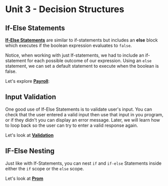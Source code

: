 # Unit 3 - Decision Structures

## If-Else Statements

[**If-Else Statements**](https://www.tutorialspoint.com/java/if_else_statement_in_java.htm) are similar to if-statements but includes an **else** block which executes if the boolean expression evaluates to `false`.

Notice, when working with just If-statements, we had to include an if-statement for each possible outcome of our expression. Using an `else` statement, we can set a default statement to execute when the boolean is false.

Let's explore [**Payroll**][payroll]:

## Input Validation

One good use of If-Else Statements is to validate user's input. You can check that the user entered a valid input then use that input in you program, or if they didn't you can display an error message. Later, we will learn how to loop back so the user can try to enter a valid response again. 

Let's look at [**Validation**][validation]

## IF-Else Nesting

Just like with If-Statements, you can nest `if` and `if-else` Statements inside either the `if` scope or the `else` scope. 

Let's look at [**Prom**][validation]


[payroll]:./src/Payroll.java
[validation]:./src/Validation.java
[prom]:./src/Prom.java